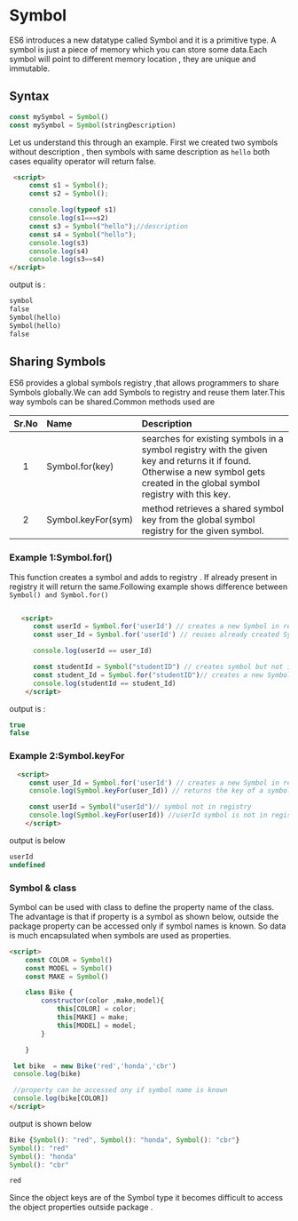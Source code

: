 # Symbol

ES6 introduces a new datatype called Symbol and it is a primitive type.
A symbol is just a piece of memory which you can store some data.Each symbol will point to different memory location , they are  unique and immutable.

## Syntax

```js
const mySymbol = Symbol()
const mySymbol = Symbol(stringDescription)
```

Let us understand this through an example.
First we created two symbols without description , then symbols with same description as `hello` both cases equality operator will return false.

```html
 <script>
     const s1 = Symbol();
     const s2 = Symbol();

     console.log(typeof s1)
     console.log(s1===s2)
     const s3 = Symbol("hello");//description
     const s4 = Symbol("hello");
     console.log(s3)
     console.log(s4)
     console.log(s3==s4)
</script>

```

output is :

```html
symbol
false
Symbol(hello)
Symbol(hello)
false

```

## Sharing Symbols

ES6 provides a global symbols registry ,that allows programmers to share Symbols globally.We can add Symbols to registry and reuse them later.This way symbols can be shared.Common methods used are


|Sr.No |  Name    | Description|
|:----:|:----------|:-------|
|1|Symbol.for(key) |searches for existing symbols in a symbol registry with the given key and returns it if found. Otherwise a new symbol gets created in the global symbol registry with this key.
|2|Symbol.keyFor(sym) | method retrieves a shared symbol key from the global symbol registry for the given symbol.

### Example 1:Symbol.for()

This function creates a symbol and adds to registry . If already present in registry it will return the same.Following example shows difference between `Symbol() and Symbol.for()`

```html

   <script>
      const userId = Symbol.for('userId') // creates a new Symbol in registry
      const user_Id = Symbol.for('userId') // reuses already created Symbol

      console.log(userId == user_Id)

      const studentId = Symbol("studentID") // creates symbol but not in registry
      const student_Id = Symbol.for("studentID")// creates a new Symbol in registry
      console.log(studentId == student_Id)
    </script>

```

output is : 

```js
true
false
```

### Example 2:Symbol.keyFor

```html
  <script>
     const user_Id = Symbol.for('userId') // creates a new Symbol in registry
     console.log(Symbol.keyFor(user_Id)) // returns the key of a symbol in registry

     const userId = Symbol("userId")// symbol not in registry
     console.log(Symbol.keyFor(userId)) //userId symbol is not in registry
    </script>

```

output is below

```js
userId
undefined
```

### Symbol & class

Symbol can be used with class  to define the property name of the class.
The advantage is that if property is a symbol as shown below, outside the package property can be accessed only if symbol names is known. So data is much encapsulated when symbols are used as properties.

```html
<script>
    const COLOR = Symbol()
    const MODEL = Symbol()
    const MAKE = Symbol()

    class Bike {
        constructor(color ,make,model){
            this[COLOR] = color;
            this[MAKE] = make;
            this[MODEL] = model;
        }

    }

 let bike  = new Bike('red','honda','cbr')
 console.log(bike)

 //property can be accessed ony if symbol name is known
 console.log(bike[COLOR])
</script>

```

output is shown below

```js
Bike {Symbol(): "red", Symbol(): "honda", Symbol(): "cbr"}
Symbol(): "red"
Symbol(): "honda"
Symbol(): "cbr"

red

```

Since the object keys are of the Symbol type it becomes difficult to access the object properties outside package .